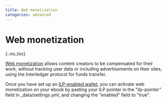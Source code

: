 ```yaml
---
title: Web monetization
categories: advanced
---
```


# Web monetization
{:.no_toc}

[Web monetization](https://webmonetization.org/) allows content creators to be compensated for their work, without tracking user data or including advertisements on their sites, using the Interledger protocol for funds transfer.

Once you have set up an [ILP-enabled wallet](https://webmonetization.org/#wallets), you can activate web monetization on your ebook by pasting your ILP pointer in the "ilp-pointer" field in _data/settings.yml, and changing the "enabled" field to "true". 

